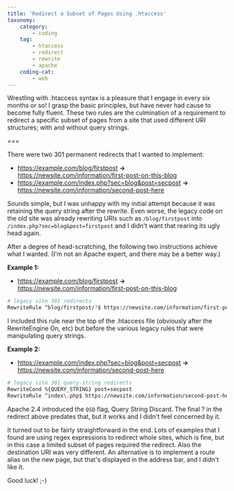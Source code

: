 ```yaml
---
title: 'Redirect a Subset of Pages Using .htaccess'
taxonomy:
    category:
        - coding
    tag:
        - htaccess
        - redirect
        - rewrite
        - apache
    coding-cat:
        - web
---
```


Wrestling with .htaccess syntax is a pleasure that I engage in every six months or so! I grasp the basic principles, but have never had cause to become fully fluent. These two rules are the culmination of a requirement to redirect a specific subset of pages from a site that used different URI structures; with and without query strings.

===

There were two 301 permanent redirects that I wanted to implement:

* https://example.com/blog/firstpost **->** https://newsite.com/information/first-post-on-this-blog
* https://example.com/index.php?sec=blog&post=secpost **->** https://newsite.com/information/second-post-here

Sounds simple, but I was unhappy with my initial attempt because it was retaining the query string after the rewrite. Even worse, the legacy code on the old site was already rewriting URIs such as `/blog/firstpost` into `/index.php?sec=blog&post=firstpost` and I didn't want that rearing its ugly head again.

After a degree of head-scratching, the following two instructions achieve what I wanted. (I'm not an Apache expert, and there may be a better way.)

**Example 1:**

* https://example.com/blog/firstpost **->** https://newsite.com/information/first-post-on-this-blog

```bash
# legacy site 301 redirects
RewriteRule ^blog/firstpost/?$ https://newsite.com/information/first-post-on-this-blog [NC,L,R=301]
```

I included this rule near the top of the .htaccess file (obviously after the RewriteEngine On, etc) but before the various legacy rules that were manipulating query strings.

**Example 2:**

* https://example.com/index.php?sec=blog&post=secpost **->** https://newsite.com/information/second-post-here

```bash
# legacy site 301 query-string redirects
RewriteCond %{QUERY_STRING} post=secpost
RewriteRule ^index\.php$ https://newsite.com/information/second-post-here/? [NC,L,R=301]
```

Apache 2.4 introduced the `QSD` flag, Query String Discard. The final ? in the redirect above predates that, but it works and I didn't feel concerned by it.

It turned out to be fairly straightforward in the end. Lots of examples that I found are using regex expressions to redirect whole sites, which is fine, but in this case a limited subset of pages required the redirect. Also the destination URI was very different. An alternative is to implement a route alias on the new page, but that's displayed in the address bar, and I didn't like it.

Good luck! ;-)
